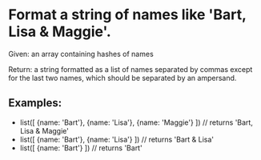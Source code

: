 <h1>Format a string of names like 'Bart, Lisa & Maggie'.</h1>

<p>Given: an array containing hashes of names
   
   Return: a string formatted as a list of names separated by commas except for the last two names, which should be separated by an ampersand.</p>
<h2>Examples:</h2>

<ul>
<li>list([ {name: 'Bart'}, {name: 'Lisa'}, {name: 'Maggie'} ])
    // returns 'Bart, Lisa & Maggie'</li>
<li>list([ {name: 'Bart'}, {name: 'Lisa'} ])
    // returns 'Bart & Lisa'</li>
<li>list([ {name: 'Bart'} ])
    // returns 'Bart'</li>
</ul>


